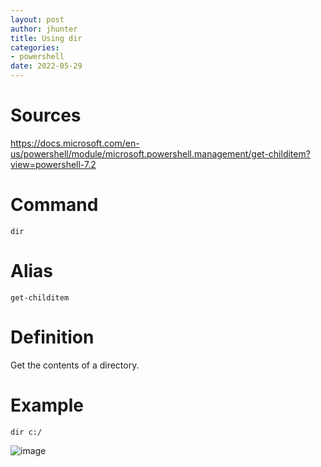 ```yaml
---
layout: post
author: jhunter
title: Using dir
categories:
- powershell
date: 2022-05-29
---
```


# Sources
https://docs.microsoft.com/en-us/powershell/module/microsoft.powershell.management/get-childitem?view=powershell-7.2

# Command
`dir`

# Alias
`get-childitem`

# Definition
Get the contents of a directory.

# Example
`dir c:/`


![image]('https://james-hunter.github.io/pictures/20220529_1.jpg')


